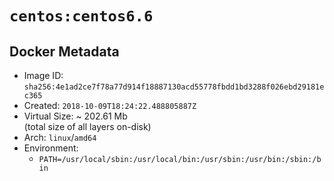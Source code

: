 # `centos:centos6.6`

## Docker Metadata

- Image ID: `sha256:4e1ad2ce7f78a77d914f18887130acd55778fbdd1bd3288f026ebd29181ec365`
- Created: `2018-10-09T18:24:22.488805887Z`
- Virtual Size: ~ 202.61 Mb  
  (total size of all layers on-disk)
- Arch: `linux`/`amd64`
- Environment:
  - `PATH=/usr/local/sbin:/usr/local/bin:/usr/sbin:/usr/bin:/sbin:/bin`
